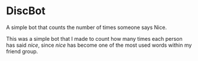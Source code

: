 # DiscBot
A simple bot that counts the number of times someone says Nice.

This was a simple bot that I made to count how many times each person has said *nice*, since *nice* has become one of the most used words within my friend group.
